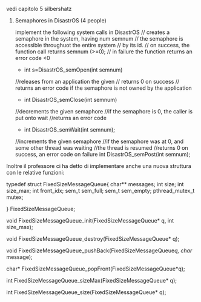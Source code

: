 vedi capitolo 5 silbershatz





1. Semaphores in DisastrOS (4 people)

   implement the following system calls in DisastrOS
   // creates a semaphore in the system, having num semnum
   // the semaphore is accessible throughuot the entire system
   // by its id.
   // on success, the function call returns semnum (>=0);
   // in failure the function returns an error code <0
   - int s=DisastrOS_semOpen(int semnum)

   //releases from an application the given
   // returns 0 on success
   // returns an error code if the semaphore is not owned by the application
   - int DisastrOS_semClose(int semnum)

   //decrements the given semaphore
   //if the semaphore is 0, the caller is put onto wait
   //returns an error code
   - int DisastrOS_semWait(int semnum);

   //increments the given semaphore
   //if the semaphore was at 0, and some other thread was waiting
   //the thread is resumed
   //returns 0 on success, an error code on failure
   int DisastrOS_semPost(int semnum);


Inoltre il professore ci ha detto di implementare anche una nuova struttura con le relative funzioni:


typedef struct FixedSizeMessageQueue{
  char** messages;
  int size;
  int size_max;
  int front_idx;
  sem_t sem_full;
  sem_t sem_empty;
  pthread_mutex_t mutex;

} FixedSizeMessageQueue;

void FixedSizeMessageQueue_init(FixedSizeMessageQueue* q,
                int size_max);

void FixedSizeMessageQueue_destroy(FixedSizeMessageQueue* q);

void FixedSizeMessageQueue_pushBack(FixedSizeMessageQueue*q,
                    char* message);

char* FixedSizeMessageQueue_popFront(FixedSizeMessageQueue*q);

int FixedSizeMessageQueue_sizeMax(FixedSizeMessageQueue* q);

int FixedSizeMessageQueue_size(FixedSizeMessageQueue* q);
